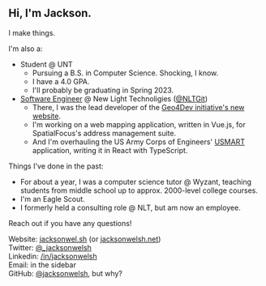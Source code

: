 ## Hi, I'm Jackson.

I make things. 

I'm also a:

* Student @ UNT
  * Pursuing a B.S. in Computer Science. Shocking, I know.
  * I have a 4.0 GPA.
  * I'll probably be graduating in Spring 2023.
* [Software Engineer](https://newlighttechnologies.com/staff/jackson-welsh/) @ New Light Technoligies ([@NLTGit](//github.com/NLTGit))
  * There, I was the lead developer of the [Geo4Dev initiative's new website](//geo4.dev).
  * I'm working on a web mapping application, written in Vue.js, for SpatialFocus's address management suite.
  * And I'm overhauling the US Army Corps of Engineers' [USMART](https://usmart.usace.army.mil/) application, writing it in React with TypeScript. 


Things I've done in the past:

* For about a year, I was a computer science tutor @ Wyzant, teaching students from middle school up to approx. 2000-level college courses.
* I'm an Eagle Scout.
* I formerly held a consulting role @ NLT, but am now an employee.

Reach out if you have any questions!

Website: [jacksonwel.sh](//jacksonwel.sh) (or [jacksonwelsh.net](//jacksonwelsh.net))  
Twitter: [@\_jacksonwelsh](//twitter.com/_jacksonwelsh)  
Linkedin: [/in/jacksonwelsh](//linkedin.com/in/jacksonwelsh)  
Email: in the sidebar  
GitHub: [@jacksonwelsh](//github.com/jacksonwelsh), but why?

<!--
**jacksonwelsh/jacksonwelsh** is a ✨ _special_ ✨ repository because its `README.md` (this file) appears on your GitHub profile.

Here are some ideas to get you started:

- 🔭 I’m currently working on ...
- 🌱 I’m currently learning ...
- 👯 I’m looking to collaborate on ...
- 🤔 I’m looking for help with ...
- 💬 Ask me about ...
- 📫 How to reach me: ...
- 😄 Pronouns: ...
- ⚡ Fun fact: ...
-->
